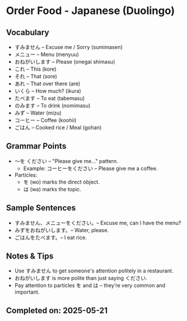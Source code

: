 # Order Food - Japanese (Duolingo)

## Vocabulary
- すみません – Excuse me / Sorry (sumimasen)
- メニュー – Menu (menyuu)
- おねがいします – Please (onegai shimasu)
- これ – This (kore)
- それ – That (sore)
- あれ – That over there (are)
- いくら – How much? (ikura)
- たべます – To eat (tabemasu)
- のみます – To drink (nomimasu)
- みず – Water (mizu)
- コーヒー – Coffee (koohii)
- ごはん – Cooked rice / Meal (gohan)

## Grammar Points
- ～を ください – "Please give me..." pattern.
  - Example: コーヒーをください – Please give me a coffee.
- Particles:
  - を (wo) marks the direct object.
  - は (wa) marks the topic.

## Sample Sentences
- すみません、メニューをください。– Excuse me, can I have the menu?
- みずをおねがいします。– Water, please.
- ごはんをたべます。– I eat rice.

## Notes & Tips
- Use すみません to get someone's attention politely in a restaurant.
- おねがいします is more polite than just saying ください.
- Pay attention to particles を and は – they’re very common and important.

## Completed on: 2025-05-21
